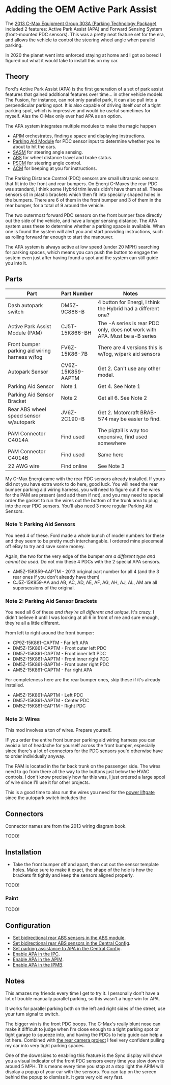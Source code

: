 # Adding the OEM Active Park Assist

The [2013 C-Max Equipment Group 303A (Parking Technology Package)](/docs/ford/2013-cmax-brochure.pdf) included 2 features: Active Park Assist (APA) and Forward Sensing System (front-mounted PDC sensors). This was a pretty neat feature set for the era, and allows the vehicle to control the steering wheel angle when parallel parking.

In 2020 the planet went into enforced staying at home and I got so bored I figured out what it would take to install this on my car.

## Theory

Ford's Active Park Assist (APA) is the first generation of a set of park assist features that gained additional features over time... in other vehicle models The Fusion, for instance, can not only parallel park, it can also pull into a perpendicular parking spot. It is also capable of driving itself *out* of a tight parking spot, which is impressive and would be useful sometimes for myself. Alas the C-Max only ever had APA as an option.

The APA system integrates multiple modules to make the magic happen

* [APIM](/systems/modules/APIM.md) orchestrates, finding a space and displaying instructions.
* [Parking Aid Module](/systems/modules/PAM.md) for PDC sensor input to determine whether you're about to hit the cars.
* [SASM](/systems/modules/SASM.md) for steering angle sensing.
* [ABS](/systems/modules/ABS.md) for wheel distance travel and brake status.
* [PSCM](/systems/modules/PSCM.md) for steering angle control.
* [ACM](/systems/modules/ACM.md) for beeping at you for instructions.

The Parking Distance Control (PDC) sensors are small ultrasonic sensors that fit into the front and rear bumpers. On Energi C-Maxes the rear PDC was standard, I think some Hybrid trim levels didn't have them at all. These sensors sit in plastic brackets which then fit into specially shaped holes in the bumpers. There are 6 of them in the front bumper and 3 of them in the rear bumper, for a total of 9 around the vehicle.

The two outermost forward PDC sensors on the front bumper face directly out the side of the vehicle, and have a longer sensing distance. The APA system uses these to determine whether a parking space is available. When one is found the system will alert you and start providing instructions, such as rolling forward far enough to start the manouver.

The APA system is always active at low speed (under 20 MPH) searching for parking spaces, which means you can push the button to engage the system even just after having found a spot and the system can still guide you into it.

## Parts

| Part                                          | Part Number       | Notes                                                                      |
| --------------------------------------------- | ----------------- | -------------------------------------------------------------------------- |
| Dash autopark switch                          | DM5Z-9C888-B      | 4 button for Energi, I think the Hybrid had a different one?               |
| Active Park Assist Module (PAM)               | CJ5T-15K866-BH    | The -A series is rear PDC only, does not work with APA. Must be a-B series |
| Front bumper parking aid wiring harness w/fog | FV6Z-15K86-7B     | There are 4 versions this is w/fog, w/park aid sensors                     |
| Autopark Sensor                               | CV6Z-15K859-AAPTM | Get 2. Can't use any other model.                                          |
| Parking Aid Sensor                            | Note 1            | Get 4. See Note 1                                                          |
| Parking Aid Sensor Bracket                    | Note 2            | Get all 6. See Note 2                                                      |
| Rear ABS wheel speed sensor w/autopark        | JV6Z-2C190-B      | Get 2. Motorcraft BRAB-574 may be easier to find.                          |
| PAM Connector C4014A                          | Find used         | The pigtail is way too expensive, find used somewhere                      |
| PAM Connector C4014B                          | Find used         | Same here                                                                  |
| 22 AWG wire                                   | Find online       | See Note 3                                                                 |

My C-Max Energi came with the rear PDC sensors already installed. If yours did not you have extra work to do here, good luck. You will need the rear bumper parking aid wiring harness, you will need to figure out if the wires for the PAM are present (and add them if not), and you may need to special order the gasket to run the wires out the bottom of the trunk area to plug into the rear PDC sensors. You'll also need 3 more regular Parking Aid Sensors.

### Note 1: Parking Aid Sensors

You need 4 of these. Ford made a whole bunch of model numbers for these and they seem to be pretty much interchangable. I ordered mine piecemeal off eBay to try and save some money.

Again, the two for the very edge of the bumper _are a different type and cannot be used_. Do not mix these 4 PDCs with the 2 special APA sensors.

* AM5Z-15K859-AAPTM - 2013 original part number for all 4 (and the 3 rear ones if you don't already have them)
* CJ5Z-15K859-AA and AB, AC, AD, AE, AF, AG, AH, AJ, AL, AM are all supersessions of the original.

### Note 2: Parking Aid Sensor Brackets

You need all 6 of these _and they're all different and unique_. It's crazy. I didn't believe it until I was looking at all 6 in front of me and sure enough, they're all a little different.

From left to right around the front bumper:

* CP9Z-15K861-CAPTM - Far left APA
* DM5Z-15K861-CAPTM - Front outer left PDC
* DM5Z-15K861-DAPTM - Front inner left PDC
* DM5Z-15K861-AAPTM - Front inner right PDC
* DM5Z-15K861-BAPTM - Front outer right PDC
* AM5Z-15K861-CAPTM - Far right APA

For completeness here are the rear bumper ones, skip these if it's already installed.

* AM5Z-15K861-AAPTM - Left PDC
* DM5Z-15K861-AAPTM - Center PDC
* DM5Z-15K861-EAPTM - Right PDC

### Note 3: Wires

This mod involves a ton of wires. Prepare yourself.

IF you order the entire front bumper parking aid wiring harness you can avoid a lot of headache for yourself across the front bumper, especially since there's a lot of connectors for the PDC sensors you'd otherwise have to order individually anyway.

The PAM is located in the far back trunk on the passenger side. The wires need to go from there all the way to the buttons just below the HVAC controls. I don't know precisely how far this was, I just ordered a large spool of wire since I'll use it for other projects.

This is a good time to also run the wires you need for the [power liftgate](./add_power_liftgate.md) since the autopark switch includes the

## Connectors

Connector names are from the 2013 wiring diagram book.

TODO!

## Installation

* Take the front bumper off and apart, then cut out the sensor template holes. Make sure to make it exact, the shape of the hole is how the brackets fit tightly and keep the sensors aligned properly. 

TODO!

### Paint

TODO!

## Configuration

* [Set bidirectional rear ABS sensors in the ABS module](/systems/modules/ABS.md).
* [Set bidirectional rear ABS sensors in the Central Config](/systems/modules/ford_central_config.md).
* [Set parking assistance to APA in the Central Config](/systems/modules/ford_central_config.md).
* [Enable APA in the IPC](/systems/modules/IPC.md).
* [Enable APA in the APIM](/systems/modules/APIM.md).
* [Enable APA in the IPMB](/systems/modules/IPMB.md).

## Notes

This amazes my friends every time I get to try it. I personally don't have a lot of trouble manually parallel parking, so this wasn't a huge win for APA.

It works for parallel parking both on the left and right sides of the street, use your turn signal to switch.

The bigger win is the front PDC boops. The C-Max's really blunt nose can make it difficult to judge when I'm close enough to a tight parking spot or tight garage to squeeze into, and having the PDCs to help guide can help a lot here. Combined with [the rear camera project](./add_oem_camera.md) I feel very confident pulling my car into very tight parking spaces.

One of the downsides to enabling this feature is the Sync display will show you a visual indicator of the front PDC sensors every time you slow down to around 5 MPH. This means every time you stop at a stop light the APIM will display a popup of your car with the sensors. You can tap on the screen behind the popup to dismiss it. It gets very old very fast.
